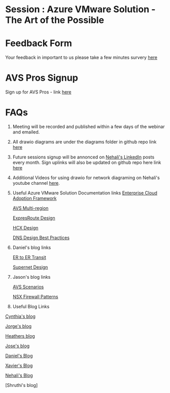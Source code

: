 # Session : Azure VMware Solution - The Art of the Possible

# Feedback Form

Your feedback in important to us please take a few minutes survery [here](https://forms.office.com/r/TKHiJbFSrn)

# AVS Pros Signup

Sign up for AVS Pros - link [here](https://aka.ms/AVSPros)

# FAQs


1. Meeting will be recorded and  published within a few days of the webinar and emailed.

2. All drawio diagrams are under the diagrams folder in github repo link [here](https://github.com/nehalineogi/azure-networking)

3. Future sessions signup will be annonced on [Nehali's LinkedIn](https://www.linkedin.com/in/nehalineogi/) posts every month. Sign uplinks will also be updated on github repo here link [here](https://github.com/nehalineogi/azure-networking?tab=readme-ov-file#part-2-fy-2024---upcoming-live-sessions)


4. Additional Videos for using drawio for network diagraming on Nehali's youtube channel [here](https://www.youtube.com/channel/UC5x8jb_AMMAqMuFcMfX8RcA).

5. Useful Azure VMware Solution Documentation links
   [Enterprise Cloud Adoption Framework](https://learn.microsoft.com/en-us/azure/cloud-adoption-framework/scenarios/azure-vmware/example-architectures)
   
   [AVS Multi-region](https://learn.microsoft.com/en-us/azure/cloud-adoption-framework/scenarios/azure-vmware/eslz-dual-region-network-topology)

   [ExpresRoute Design](https://learn.microsoft.com/en-us/azure/expressroute/designing-for-disaster-recovery-with-expressroute-privatepeering)

   [HCX Design](https://learn.microsoft.com/en-us/azure/azure-vmware/configure-l2-stretched-vmware-hcx-networks)

   [DNS Design Best Practices](https://learn.microsoft.com/en-us/azure/azure-vmware/configure-dns-azure-vmware-solution)

6. Daniel's blog links

   [ER to ER Transit](https://github.com/dmauser/azure-expressroute/tree/main/er-to-er-transit/ars)
   
   [Supernet Design](https://learn.microsoft.com/en-us/azure/azure-vmware/architecture-network-design-considerations#supernet-design-topology)


8. Jason's blog links

   [AVS Scenarios](https://github.com/jasonamedina/AVS-Scenario-2)

   [NSX Firewall Patterns](https://github.com/Azure/Enterprise-Scale-for-AVS/tree/main/BrownField/Networking/Concepts/Nsx-Firewall-Patterns)
   

10. Useful Blog Links

[Cynthia's blog](https://github.com/cynthiatreger/hs-and-ars-for-avs-and-internet-connectivity)

[Jorge's blog](https://github.com/jocortems/azurehybridnetworking/tree/main/ExpressRoute-Transit-with-Azure-RouteServer#4-multi-region--multi-nic-nvas-with-route-tables)
 
[Heathers blog](https://github.com/hsze/MultiRegion-HubSpoke-ERBowTie-ARS)

[Jose's blog](https://blog.cloudtrooper.net/2020/11/28/dont-let-your-azure-routes-bite-you/)

[Daniel's Blog](https://github.com/dmauser/azure-expressroute/tree/main/er-to-er-transit/ars)
 
[Xavier's Blog](https://github.com/XavierElizondo/Labs/tree/main/Home-VPN)

[Nehali's Blog](https://github.com/nehalineogi/azure-cross-solution-network-architectures/blob/main/aks/README-aks-egress.md)

[Shruthi's blog]